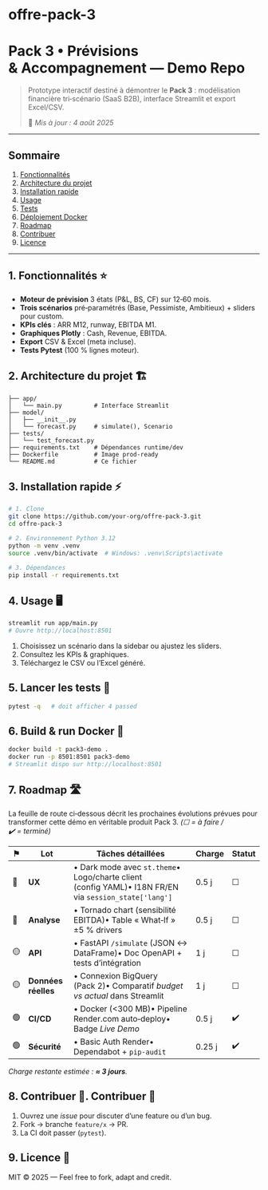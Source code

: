 # offre-pack-3

# Pack 3 • Prévisions & Accompagnement — Demo Repo

&#x20;&#x20;

> Prototype interactif destiné à démontrer le **Pack 3** : modélisation financière tri‑scénario (SaaS B2B), interface Streamlit et export Excel/CSV.
>
> 📅 *Mis à jour : 4 août 2025*

---

## Sommaire

1. [Fonctionnalités](#fonctionnalités)
2. [Architecture du projet](#architecture)
3. [Installation rapide](#installation)
4. [Usage](#usage)
5. [Tests](#tests)
6. [Déploiement Docker](#docker)
7. [Roadmap](#roadmap)
8. [Contribuer](#contribuer)
9. [Licence](#licence)

---



## 1. Fonctionnalités ⭐

- **Moteur de prévision** 3 états (P&L, BS, CF) sur 12‑60 mois.
- **Trois scénarios** pré‑paramétrés (Base, Pessimiste, Ambitieux) + sliders pour custom.
- **KPIs clés** : ARR M12, runway, EBITDA M1.
- **Graphiques Plotly** : Cash, Revenue, EBITDA.
- **Export** CSV & Excel (meta incluse).
- **Tests Pytest** (100 % lignes moteur).



## 2. Architecture du projet 🏗

```
├── app/
│   └── main.py         # Interface Streamlit
├── model/
│   ├── __init__.py
│   └── forecast.py     # simulate(), Scenario
├── tests/
│   └── test_forecast.py
├── requirements.txt    # Dépendances runtime/dev
├── Dockerfile          # Image prod‑ready
└── README.md           # Ce fichier
```



## 3. Installation rapide ⚡

```bash
# 1. Clone
git clone https://github.com/your‑org/offre‑pack‑3.git
cd offre‑pack‑3

# 2. Environnement Python 3.12
python -m venv .venv
source .venv/bin/activate  # Windows: .venv\Scripts\activate

# 3. Dépendances
pip install -r requirements.txt
```



## 4. Usage 🖥️

```bash
streamlit run app/main.py
# Ouvre http://localhost:8501
```

1. Choisissez un scénario dans la sidebar ou ajustez les sliders.
2. Consultez les KPIs & graphiques.
3. Téléchargez le CSV ou l’Excel généré.



## 5. Lancer les tests 🧪

```bash
pytest -q   # doit afficher 4 passed
```



## 6. Build & run Docker 🐳

```bash
docker build -t pack3-demo .
docker run -p 8501:8501 pack3-demo
# Streamlit dispo sur http://localhost:8501
```



## 7. Roadmap 🛣️

La feuille de route ci‑dessous décrit les prochaines évolutions prévues pour transformer cette démo en véritable produit Pack 3.  *(☐ = à faire / ✔️ = terminé)*

| ⚑  | Lot                 | Tâches détaillées                                                                                     | Charge | Statut |
| -- | ------------------- | ----------------------------------------------------------------------------------------------------- | ------ | ------ |
| 🔵 | **UX**              | • Dark mode avec `st.theme`• Logo/charte client (config YAML)• I18N FR/EN via `session_state['lang']` | 0.5 j  | ☐      |
| 🔵 | **Analyse**         | • Tornado chart (sensibilité EBITDA)• Table « What‑If » ±5 % drivers                                  | 0.5 j  | ☐      |
| 🟡 | **API**             | • FastAPI `/simulate` (JSON ↔ DataFrame)• Doc OpenAPI + tests d’intégration                           | 1 j    | ☐      |
| 🟡 | **Données réelles** | • Connexion BigQuery (Pack 2)• Comparatif *budget vs actual* dans Streamlit                           | 1 j    | ☐      |
| 🟢 | **CI/CD**           | • Docker (<300 MB)• Pipeline Render.com auto‑deploy• Badge *Live Demo*                                | 0.5 j  | ✔️     |
| 🟢 | **Sécurité**        | • Basic Auth Render• Dependabot + `pip‑audit`                                                         | 0.25 j | ✔️     |

*Charge restante estimée : ****≈ 3 jours****.*



## 8. Contribuer 🤝. Contribuer 🤝

1. Ouvrez une *issue* pour discuter d’une feature ou d’un bug.
2. Fork → branche `feature/x` → PR.
3. La CI doit passer (`pytest`).



## 9. Licence 📑

MIT © 2025 — Feel free to fork, adapt and credit.

